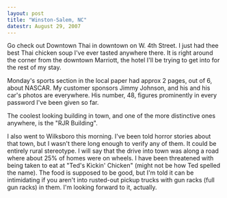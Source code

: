 ```yaml
---
layout: post
title: "Winston-Salem, NC"
datestr: August 29, 2007
---
```


Go check out Downtown Thai in downtown on W. 4th Street. I just had thee best Thai chicken soup I've ever tasted anywhere there. It is right around the corner from the downtown Marriott, the hotel I'll be trying to get into for the rest of my stay.

Monday's sports section in the local paper had approx 2 pages, out of 6, about NASCAR. My customer sponsors Jimmy Johnson, and his and his car's photos are everywhere. His number, 48, figures prominently in every password I've been given so far.

The coolest looking building in town, and one of the more distinctive ones anywhere, is the "RJR Building".

I also went to Wilksboro this morning. I've been told horror stories about that town, but I wasn't there long enough to verify any of them. It could be entirely rural stereotype. I will say that the drive into town was along a road where about 25% of homes were on wheels. I have been threatened with being taken to eat at "Ted's Kickin' Chicken" (might not be how Ted spelled the name). The food is supposed to be good, but I'm told it can be intimidating if you aren't into rusted-out pickup trucks with gun racks (full gun racks) in them. I'm looking forward to it, actually.


